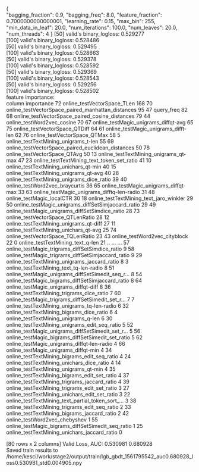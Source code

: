 {                                                   
 "bagging_fraction": 0.9,
 "bagging_freq": 8.0,
 "feature_fraction": 0.7000000000000001,
 "learning_rate": 0.15,
 "max_bin": 255,
 "min_data_in_leaf": 20.0,
 "num_iterations": 100.0,
 "num_leaves": 20.0,
 "num_threads": 4
}
[50]	valid's binary_logloss: 0.529277               
[100]	valid's binary_logloss: 0.528486              
[50]	valid's binary_logloss: 0.529495               
[100]	valid's binary_logloss: 0.528663              
[50]	valid's binary_logloss: 0.529378               
[100]	valid's binary_logloss: 0.528592              
[50]	valid's binary_logloss: 0.529369               
[100]	valid's binary_logloss: 0.528543              
[50]	valid's binary_logloss: 0.529256               
[100]	valid's binary_logloss: 0.528502              
feature importance:                                 
                                               column  importance
72                        online_testVectorSpace_TLen         168
70  online_testVectorSpace_paired_manhattan_distances          95
47                                         query_freq          82
68     online_testVectorSpace_paired_cosine_distances          79
44                         online_testWord2vec_cosine          70
67               online_testMagic_unigrams_diffqt-avg          65
75                      online_testVectorSpace_QTDiff          64
61                online_testMagic_unigrams_difft-len          62
76                       online_testVectorSpace_QTMax          58
5                online_testTextMining_unigrams_t-len          55
69  online_testVectorSpace_paired_euclidean_distances          50
78                       online_testVectorSpace_QTAvg          50
13              online_testTextMining_unigrams_qt-max          47
23         online_testTextMining_text_token_set_ratio          41
10              online_testTextMining_unichars_qt-min          40
15              online_testTextMining_unigrams_qt-avg          40
28          online_testTextMining_unigrams_dice_ratio          39
40                     online_testWord2vec_braycurtis          36
65               online_testMagic_unigrams_diffqt-max          33
63         online_testMagic_unigrams_difftq-len-radio          31
48                          online_testMagic_localCTR          30
18            online_testTextMining_text_jaro_winkler          29
50  online_testMagic_unigrams_diffSetSimjaccard_ratio          29
49     online_testMagic_unigrams_diffSetSimdice_ratio          28
73                  online_testVectorSpace_QTLenRatio          28
12             online_testTextMining_unigrams_qt-diff          27
11              online_testTextMining_unichars_qt-avg          25
74                  online_testVectorSpace_TQLenRatio          23
43                      online_testWord2vec_cityblock          22
0                    online_testTextMining_text_q-len          21
..                                                ...         ...
57     online_testMagic_trigrams_diffSetSimdice_ratio           9
58  online_testMagic_trigrams_diffSetSimjaccard_ratio           9
29       online_testTextMining_unigrams_jaccard_ratio           8
3             online_testTextMining_text_tq-len-radio           8
51  online_testMagic_unigrams_diffSetSimedit_seq_r...           8
54   online_testMagic_bigrams_diffSetSimjaccard_ratio           8
64              online_testMagic_unigrams_diffqt-diff           8
36          online_testTextMining_trigrams_dice_ratio           7
60  online_testMagic_trigrams_diffSetSimedit_set_r...           7
7         online_testTextMining_unigrams_tq-len-radio           6
32           online_testTextMining_bigrams_dice_ratio           6
4                online_testTextMining_unigrams_q-len           6
30      online_testTextMining_unigrams_edit_seq_ratio           5
52  online_testMagic_unigrams_diffSetSimedit_set_r...           5
56  online_testMagic_bigrams_diffSetSimedit_set_ratio           5
62         online_testMagic_unigrams_diffqt-len-radio           4
66               online_testMagic_unigrams_diffqt-min           4
34       online_testTextMining_bigrams_edit_seq_ratio           4
24          online_testTextMining_unichars_dice_ratio           4
14              online_testTextMining_unigrams_qt-min           4
35       online_testTextMining_bigrams_edit_set_ratio           4
37       online_testTextMining_trigrams_jaccard_ratio           4
39      online_testTextMining_trigrams_edit_set_ratio           3
27      online_testTextMining_unichars_edit_set_ratio           3
22  online_testTextMining_text_partial_token_sort_...           3
38      online_testTextMining_trigrams_edit_seq_ratio           2
33        online_testTextMining_bigrams_jaccard_ratio           2
42                      online_testWord2vec_chebyshev           1
55  online_testMagic_bigrams_diffSetSimedit_seq_ratio           1
25       online_testTextMining_unichars_jaccard_ratio           0

[80 rows x 2 columns]
Valid Loss, AUC: 0.530981 0.680928                  
Saved train results to /home/kesci/work/stage2/output/train/lgb_gbdt_1561795542_auc0.680928_loss0.530981_std0.004905.npy